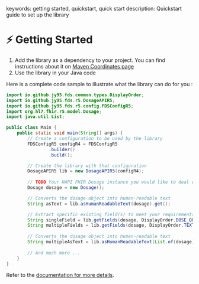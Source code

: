 keywords: getting started, quickstart, quick start
description: Quickstart guide to set up the library

# ⚡ Getting Started

1. Add the library as a dependency to your project. You can find instructions about it on [Maven Coordinates page](./dependency-info.html)
2. Use the library in your Java code

Here is a complete code sample to illustrate what the library can do for you :

```java
import io.github.jy95.fds.common.types.DisplayOrder;
import io.github.jy95.fds.r5.DosageAPIR5;
import io.github.jy95.fds.r5.config.FDSConfigR5;
import org.hl7.fhir.r5.model.Dosage;
import java.util.List;

public class Main {
    public static void main(String[] args) {
        // Create a configuration to be used by the library
        FDSConfigR5 configR4 = FDSConfigR5
                .builder()
                .build();

        // Create the library with that configuration
        DosageAPIR5 lib = new DosageAPIR5(configR4);
        
        // TODO Your HAPI FHIR Dosage instance you would like to deal with ;)
        Dosage dosage = new Dosage();

        // Converts the dosage object into human-readable text
        String asText = lib.asHumanReadableText(dosage).get();

        // Extract specific existing field(s) to meet your requirements
        String singleField = lib.getFields(dosage, DisplayOrder.DOSE_QUANTITY).get();
        String multipleFields = lib.getFields(dosage, DisplayOrder.TEXT, DisplayOrder.PATIENT_INSTRUCTION).get();
        
        // Converts the dosage object into human-readable text
        String multipleAsText = lib.asHumanReadableText(List.of(dosage));
        
        // And much more ...
    }
}
```

Refer to the [documentation for more details](./apidocs/index.html).